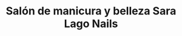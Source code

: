 ---
title: "Salón de manicura y belleza Sara Lago Nails"
url: /redondela/salon-de-manicura-y-belleza-sara-lago-nails/
shop: Kosmetik
---
